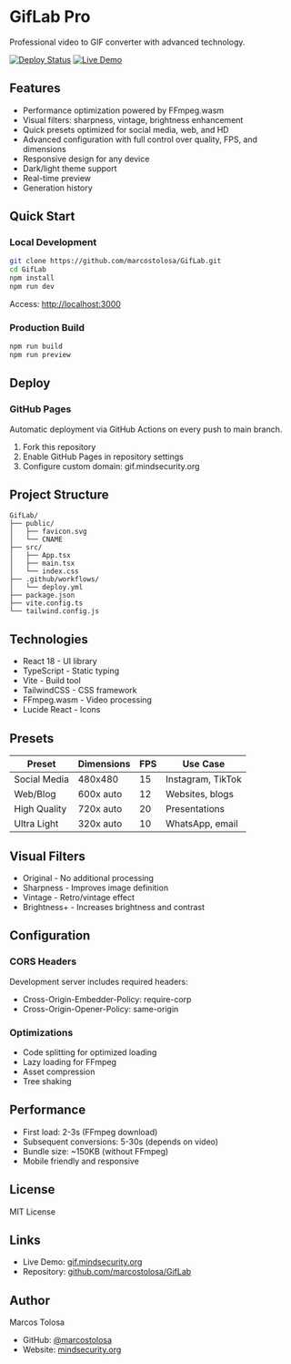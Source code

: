 # GifLab Pro 

Professional video to GIF converter with advanced technology.

[![Deploy Status](https://github.com/marcostolosa/GifLab/workflows/Deploy%20to%20GitHub%20Pages/badge.svg)](https://github.com/marcostolosa/GifLab/actions)
[![Live Demo](https://img.shields.io/badge/demo-live-brightgreen)](https://gif.mindsecurity.org)

## Features

- Performance optimization powered by FFmpeg.wasm
- Visual filters: sharpness, vintage, brightness enhancement
- Quick presets optimized for social media, web, and HD
- Advanced configuration with full control over quality, FPS, and dimensions
- Responsive design for any device
- Dark/light theme support
- Real-time preview
- Generation history

## Quick Start

### Local Development

```bash
git clone https://github.com/marcostolosa/GifLab.git
cd GifLab
npm install
npm run dev
```

Access: [http://localhost:3000](http://localhost:3000)

### Production Build

```bash
npm run build
npm run preview
```

## Deploy

### GitHub Pages

Automatic deployment via GitHub Actions on every push to main branch.

1. Fork this repository
2. Enable GitHub Pages in repository settings
3. Configure custom domain: gif.mindsecurity.org

## Project Structure

```
GifLab/
├── public/
│   ├── favicon.svg
│   └── CNAME
├── src/
│   ├── App.tsx
│   ├── main.tsx
│   └── index.css
├── .github/workflows/
│   └── deploy.yml
├── package.json
├── vite.config.ts
└── tailwind.config.js
```

## Technologies

- React 18 - UI library
- TypeScript - Static typing
- Vite - Build tool
- TailwindCSS - CSS framework
- FFmpeg.wasm - Video processing
- Lucide React - Icons

## Presets

| Preset | Dimensions | FPS | Use Case |
|--------|-----------|-----|----------|
| Social Media | 480x480 | 15 | Instagram, TikTok |
| Web/Blog | 600x auto | 12 | Websites, blogs |
| High Quality | 720x auto | 20 | Presentations |
| Ultra Light | 320x auto | 10 | WhatsApp, email |

## Visual Filters

- Original - No additional processing
- Sharpness - Improves image definition
- Vintage - Retro/vintage effect
- Brightness+ - Increases brightness and contrast

## Configuration

### CORS Headers

Development server includes required headers:
- Cross-Origin-Embedder-Policy: require-corp
- Cross-Origin-Opener-Policy: same-origin

### Optimizations

- Code splitting for optimized loading
- Lazy loading for FFmpeg
- Asset compression
- Tree shaking

## Performance

- First load: 2-3s (FFmpeg download)
- Subsequent conversions: 5-30s (depends on video)
- Bundle size: ~150KB (without FFmpeg)
- Mobile friendly and responsive

## License

MIT License

## Links

- Live Demo: [gif.mindsecurity.org](https://gif.mindsecurity.org)
- Repository: [github.com/marcostolosa/GifLab](https://github.com/marcostolosa/GifLab)

## Author

Marcos Tolosa
- GitHub: [@marcostolosa](https://github.com/marcostolosa)
- Website: [mindsecurity.org](https://mindsecurity.org)
